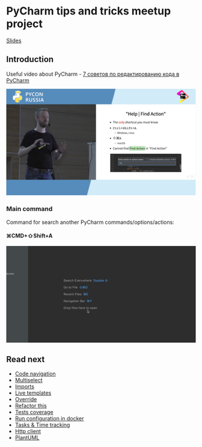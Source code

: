 # PyCharm tips and tricks meetup project

[Slides](https://docs.google.com/presentation/d/1KSF7fJds1Q0F6NwgVb-e4qBTvHEIXrMqbGyTjkyaO8U/edit?usp=sharing)

## Introduction

Useful video about PyCharm - [7 советов по редактированию кода в PyCharm](https://www.youtube.com/watch?v=FW3_OPBxk2s)

![image19.png](static/image19.png)


### Main command

Command for search another PyCharm commands/options/actions:

#### ⌘CMD+⇧Shift+A

![example](static/image16.gif)


## Read next

* [Code navigation](_1_code_navigation/README.md)
* [Multiselect](_2_multiselect/README.md)
* [Imports](_3_imports/README.md)
* [Live templates](_4_live_templates/README.md)
* [Override](_5_override/README.md)
* [Refactor this](_6_refactor_this/README.md)
* [Tests coverage](_7_tests_coverage/README.md)
* [Run configuration in docker](_8_run_configuration_docker/README.md)
* [Tasks & Time tracking](_9_http_client/README.md)
* [Http client](_10_http_client/README.md)
* [PlantUML](_11_plantuml/README.md)
